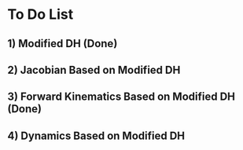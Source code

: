 # To Do List

## 1) Modified DH (Done)

## 2) Jacobian Based on Modified DH

## 3) Forward Kinematics Based on Modified DH (Done)

## 4) Dynamics Based on Modified DH